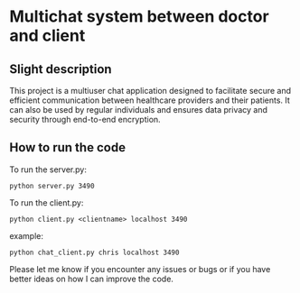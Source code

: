 # Multichat system between doctor and client
## Slight description
This project is a multiuser chat application designed to facilitate secure and efficient communication between healthcare providers and their patients. It can also be used by regular individuals and ensures data privacy and security through end-to-end encryption.

## How to run the code
To run the server.py:
```
python server.py 3490
```
To run the client.py:
```
python client.py <clientname> localhost 3490
```
example:
```
python chat_client.py chris localhost 3490
```

Please let me know if you encounter any issues or bugs or if you have better ideas on how I can improve the code.
